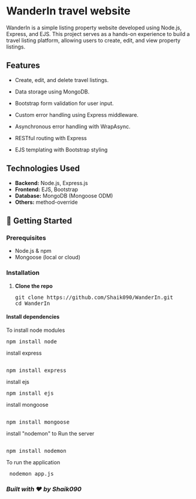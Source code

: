 # WanderIn travel website 
WanderIn is a simple listing property website developed using Node.js, Express, and EJS. This project serves as a hands-on experience to build a travel listing platform, allowing users to create, edit, and view property listings.​

## Features
- Create, edit, and delete travel listings.​

- Data storage using MongoDB.​

- Bootstrap form validation for user input.​

- Custom error handling using Express middleware.​

- Asynchronous error handling with WrapAsync.​

- RESTful routing with Express

- EJS templating with Bootstrap styling

## Technologies Used

- **Backend:** Node.js, Express.js
- **Frontend:** EJS, Bootstrap
- **Database:** MongoDB (Mongoose ODM)
- **Others:** method-override

## 🚀 Getting Started

### Prerequisites

- Node.js & npm
- Mongoose (local or cloud)

### Installation

1. **Clone the repo**
   <pre>
   git clone https://github.com/Shaik090/WanderIn.git
   cd WanderIn </pre>

#### Install dependencies

To install node modules
<pre>
npm install node </pre>

install express
<pre> 
npm install express </pre> 

install ejs
<pre>
npm install ejs </pre>

install mongoose
<pre> 
npm install mongoose </pre>  

install "nodemon" to Run the server

<pre> 
npm install nodemon </pre> 

To run the application
<pre> nodemon app.js </pre>  

### ***Built with ❤️ by Shaik090***
